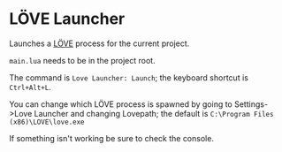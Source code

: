 ﻿LÖVE Launcher
===============================================================================

Launches a [LÖVE](http://love2d.org/) process for the current project.

`main.lua` needs to be in the project root.

The command is `Love Launcher: Launch`; the keyboard shortcut is `Ctrl+Alt+L`.

You can change which LÖVE process is spawned by going to
Settings->Love Launcher and changing Lovepath; the default is
`C:\Program Files (x86)\LOVE\love.exe`

If something isn't working be sure to check the console.
